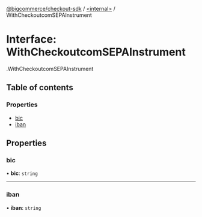 [@bigcommerce/checkout-sdk](../README.md) / [<internal\>](../modules/internal_.md) / WithCheckoutcomSEPAInstrument

# Interface: WithCheckoutcomSEPAInstrument

[<internal>](../modules/internal_.md).WithCheckoutcomSEPAInstrument

## Table of contents

### Properties

- [bic](internal_.WithCheckoutcomSEPAInstrument.md#bic)
- [iban](internal_.WithCheckoutcomSEPAInstrument.md#iban)

## Properties

### bic

• **bic**: `string`

___

### iban

• **iban**: `string`

